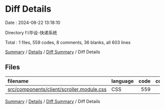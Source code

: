 # Diff Details

Date : 2024-08-22 13:18:10

Directory f:\\毕设-快递系统

Total : 1 files,  559 codes, 8 comments, 36 blanks, all 603 lines

[Summary](results.md) / [Details](details.md) / [Diff Summary](diff.md) / Diff Details

## Files
| filename | language | code | comment | blank | total |
| :--- | :--- | ---: | ---: | ---: | ---: |
| [src/components/client/scroller.module.css](/src/components/client/scroller.module.css) | CSS | 559 | 8 | 36 | 603 |

[Summary](results.md) / [Details](details.md) / [Diff Summary](diff.md) / Diff Details